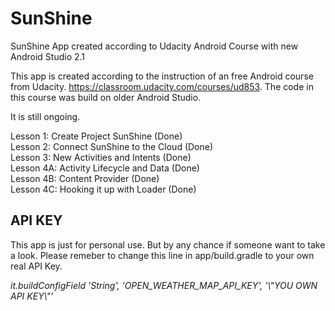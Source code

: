 # SunShine
SunShine App created according to Udacity Android Course with new Android Studio 2.1

This app is created according to the instruction of an free Android course from Udacity. https://classroom.udacity.com/courses/ud853.
The code in this course was build on older Android Studio.

It is still ongoing. 

Lesson 1: Create Project SunShine   (Done)<br/>
Lesson 2: Connect SunShine to the Cloud (Done)<br/>
Lesson 3: New Activities and Intents (Done)<br/>
Lesson 4A: Activity Lifecycle and Data (Done)<br/>
Lesson 4B: Content Provider (Done)<br/>
Lesson 4C: Hooking it up with Loader (Done)<br/>

<h2>API KEY</h2>
This app is just for personal use. But by any chance if someone want to take a look.
Please remeber to change this line in app/build.gradle to your own real API Key.

<i>it.buildConfigField 'String', 'OPEN_WEATHER_MAP_API_KEY', '\\"YOU OWN API KEY\\"'</i>
